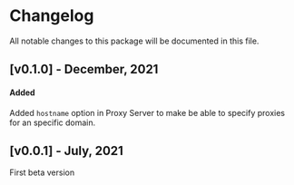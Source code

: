 # Changelog

All notable changes to this package will be documented in this file.

## [v0.1.0] - December, 2021

#### Added

Added `hostname` option in Proxy Server to make be able to specify proxies for an specific domain.

## [v0.0.1] - July, 2021

First beta version
